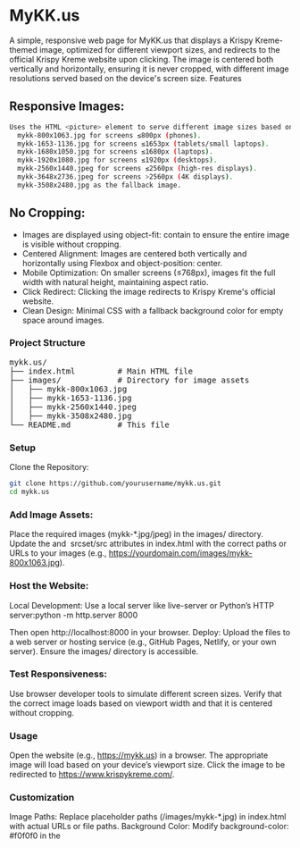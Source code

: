 # MyKK.us

A simple, responsive web page for MyKK.us that displays a Krispy Kreme-themed image, optimized for different viewport sizes, and redirects to the official Krispy Kreme website upon clicking. The image is centered both vertically and horizontally, ensuring it is never cropped, with different image resolutions served based on the device's screen size.
Features

## Responsive Images:

```bash
Uses the HTML <picture> element to serve different image sizes based on viewport width:
  mykk-800x1063.jpg for screens ≤800px (phones).
  mykk-1653-1136.jpg for screens ≤1653px (tablets/small laptops).
  mykk-1680x1050.jpg for screens ≤1680px (laptops).
  mykk-1920x1080.jpg for screens ≤1920px (desktops).
  mykk-2560x1440.jpeg for screens ≤2560px (high-res displays).
  mykk-3648x2736.jpeg for screens >2560px (4K displays).
  mykk-3508x2480.jpg as the fallback image.
```

## No Cropping:

- Images are displayed using object-fit: contain to ensure the entire image is visible without cropping.
- Centered Alignment: Images are centered both vertically and horizontally using Flexbox and object-position: center.
- Mobile Optimization: On smaller screens (≤768px), images fit the full width with natural height, maintaining aspect ratio.
- Click Redirect: Clicking the image redirects to Krispy Kreme's official website.
- Clean Design: Minimal CSS with a fallback background color for empty space around images.

### Project Structure

<pre>
mykk.us/
├── index.html         # Main HTML file
├── images/            # Directory for image assets
│   ├── mykk-800x1063.jpg
│   ├── mykk-1653-1136.jpg
│   ├── mykk-2560x1440.jpeg
│   ├── mykk-3508x2480.jpg
└── README.md          # This file
</pre>

### Setup

Clone the Repository:
```bash
git clone https://github.com/yourusername/mykk.us.git
cd mykk.us
```

### Add Image Assets:

Place the required images (mykk-*.jpg/jpeg) in the images/ directory.
Update the <source> and <img> srcset/src attributes in index.html with the correct paths or URLs to your images (e.g., https://yourdomain.com/images/mykk-800x1063.jpg).

### Host the Website:

Local Development: Use a local server like live-server or Python’s HTTP server:python -m http.server 8000

Then open http://localhost:8000 in your browser.
Deploy: Upload the files to a web server or hosting service (e.g., GitHub Pages, Netlify, or your own server). Ensure the images/ directory is accessible.

### Test Responsiveness:

Use browser developer tools to simulate different screen sizes.
Verify that the correct image loads based on viewport width and that it is centered without cropping.

### Usage

Open the website (e.g., https://mykk.us) in a browser.
The appropriate image will load based on your device’s viewport size.
Click the image to be redirected to https://www.krispykreme.com/.

### Customization

Image Paths: Replace placeholder paths (/images/mykk-*.jpg) in index.html with actual URLs or file paths.
Background Color: Modify background-color: #f0f0f0 in the <style> section of index.html to change the color of empty space around images.
Breakpoints: Adjust the media queries in the <source> tags (e.g., max-width: 800px) to change which image is served for specific viewport sizes.
Image Optimization: Compress images to reduce load times, especially for mobile devices.

#### Notes

Ensure images are optimized for web use to improve performance.
Test across various devices and screen sizes to confirm proper image selection and centering.
The fallback background color (#f0f0f0) can be customized to match your design or Krispy Kreme’s branding.
If hosting images externally, ensure the URLs are reliable and accessible.

##### License

This project is for personal or demonstration purposes. Ensure you have permission to use and distribute the Krispy Kreme-themed images.
